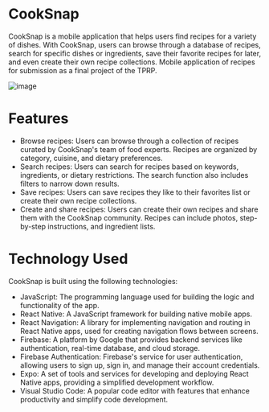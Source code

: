 # СookSnap
CookSnap is a mobile application that helps users find recipes for a variety of dishes. With CookSnap, users can browse through a database of recipes, search for specific dishes or ingredients, save their favorite recipes for later, and even create their own recipe collections.
Mobile application of recipes for submission as a final project of the TPRP.

![image](https://github.com/DayTroy/cooksnap/assets/70051506/105f998f-af4a-4e10-8e5a-707ff1606e9d)
# Features
<ul>
    <li>Browse recipes: Users can browse through a collection of recipes curated by CookSnap's team of food experts. Recipes are organized by category, cuisine, and dietary preferences.</li>
    <li>Search recipes: Users can search for recipes based on keywords, ingredients, or dietary restrictions. The search function also includes filters to narrow down results.</li>
    <li>Save recipes: Users can save recipes they like to their favorites list or create their own recipe collections.</li>
    <li>Create and share recipes: Users can create their own recipes and share them with the CookSnap community. Recipes can include photos, step-by-step instructions, and ingredient lists.</li>
</ul>

# Technology Used

CookSnap is built using the following technologies:
<ul>
    <li>JavaScript: The programming language used for building the logic and functionality of the app.</li>
    <li>React Native: A JavaScript framework for building native mobile apps.</li>
    <li>React Navigation: A library for implementing navigation and routing in React Native apps, used for creating navigation flows between screens.</li>
    <li>Firebase: A platform by Google that provides backend services like authentication, real-time database, and cloud storage.</li>
    <li>Firebase Authentication: Firebase's service for user authentication, allowing users to sign up, sign in, and manage their account credentials.</li>
    <li>Expo: A set of tools and services for developing and deploying React Native apps, providing a simplified development workflow.</li>
    <li>Visual Studio Code: A popular code editor with features that enhance productivity and simplify code development.</li>
</ul>
